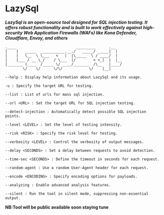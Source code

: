 # LazySql

***LazySql is an open-source tool designed for SQL injection testing. It offers robust functionality and is built to work effectively against high-security Web Application Firewalls (WAFs) like Kona Defender, Cloudflare, Envoy, and others***
```
.____                           _________      .__   
|    |   _____  ___________.__./   _____/ _____|  |  
|    |   \__  \ \___   <   |  |\_____  \ / ____/  |  
|    |___ / __ \_/    / \___  |/        < <_|  |  |__
|_______ (____  /_____ \/ ____/_______  /\__   |____/
        \/    \/      \/\/            \/    |__|     

--help : Display help information about LazySql and its usage.

-u : Specify the target URL for testing.

--list : List of urls for mass sql injection.

--url <URL> : Set the target URL for SQL injection testing.

--detect-injection : Automatically detect possible SQL injection points.

--level <LEVEL> : Set the level of testing intensity.

--risk <RISK> : Specify the risk level for testing.

--verbosity <LEVEL> : Control the verbosity of output messages.

--delay <SECONDS> : Set a delay between requests to avoid detection.

--time-sec <SECONDS> : Define the timeout in seconds for each request.

--random-agent : Use a random User-Agent header for each request.

--encode <ENCODING> : Specify encoding options for payloads.

--analyzing : Enable advanced analysis features.

--silent : Run the tool in silent mode, suppressing non-essential output.

```

**NB:Tool will be public available soon staying tune**








